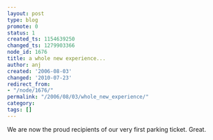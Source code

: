 ```yaml
---
layout: post
type: blog
promote: 0
status: 1
created_ts: 1154639250
changed_ts: 1279903366
node_id: 1676
title: a whole new experience...
author: anj
created: '2006-08-03'
changed: '2010-07-23'
redirect_from:
- "/node/1676/"
permalink: "/2006/08/03/whole_new_experience/"
category: 
tags: []
---
```

We are now the proud recipients of our very first parking ticket. Great.
